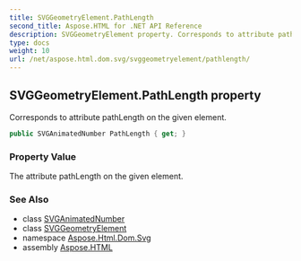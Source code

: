 ```yaml
---
title: SVGGeometryElement.PathLength
second_title: Aspose.HTML for .NET API Reference
description: SVGGeometryElement property. Corresponds to attribute pathLength on the given element
type: docs
weight: 10
url: /net/aspose.html.dom.svg/svggeometryelement/pathlength/
---
```

## SVGGeometryElement.PathLength property

Corresponds to attribute pathLength on the given element.

```csharp
public SVGAnimatedNumber PathLength { get; }
```

### Property Value

The attribute pathLength on the given element.

### See Also

* class [SVGAnimatedNumber](../../../aspose.html.dom.svg.datatypes/svganimatednumber/)
* class [SVGGeometryElement](../)
* namespace [Aspose.Html.Dom.Svg](../../../aspose.html.dom.svg/)
* assembly [Aspose.HTML](../../../)
